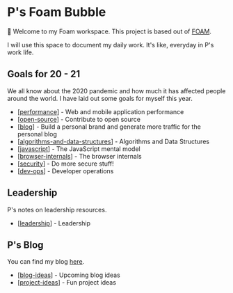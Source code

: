 # P's Foam Bubble

👋 Welcome to my Foam workspace. This project is based out of [FOAM](https://foambubble.github.io/foam/).

I will use this space to document my daily work. It's like, everyday in P's work life.

## Goals for 20 - 21

We all know about the 2020 pandemic and how much it has affected people around the world. I have laid out some goals for myself this year.

- [[performance]] - Web and mobile application performance
- [[open-source]] - Contribute to open source
- [[blog]] - Build a personal brand and generate more traffic for the personal blog
- [[algorithms-and-data-structures]] - Algorithms and Data Structures
- [[javascript]] - The JavaScript mental model
- [[browser-internals]] - The browser internals
- [[security]] - Do more secure stuff!
- [[dev-ops]] - Developer operations

## Leadership

P's notes on leadership resources.

- [[leadership]] - Leadership

## P's Blog

You can find my blog [here](http://princiya.com/blog).

- [[blog-ideas]] - Upcoming blog ideas
- [[project-ideas]] - Fun project ideas

[//begin]: # 'Autogenerated link references for markdown compatibility'
[performance]: performance 'Performance'
[open-source]: open-source 'Open Source'
[blog]: blog 'Blog'
[algorithms-and-data-structures]: algorithms-and-data-structures 'Algorithms and Data Structures'
[javascript]: javascript 'The JavaScript mental model'
[browser-internals]: browser-internals 'The browser internals'
[security]: security 'Do more secure stuff'
[dev-ops]: dev-ops 'Developer operations'
[blog-ideas]: blog-ideas 'Upcoming blog ideas'
[project-ideas]: project-ideas 'Fun project ideas'
[leadership]: leadership 'Leadership'
[//end]: # 'Autogenerated link references'
